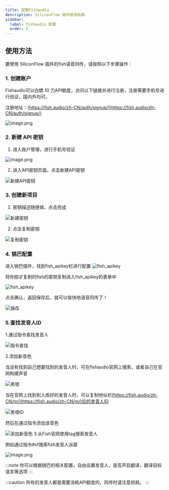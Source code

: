 ```yaml
---
title: 配置Fishaudio
description: SiliconFlow 插件使用指南
sidebar:
  label: Fishaudio 配置
  order: 2
---
```


## 使用方法

要使用 SiliconFlow 插件的fish语音同传，请按照以下步骤操作：

### 1. 创建账户

Fishaudio可以白嫖 10 刀API额度，访问以下链接并进行注册，注册需要手机号进行验证，国内外均可。

注册地址：[https://fish.audio/zh-CN/auth/signup/](https://fish.audio/zh-CN/auth/signup/)

![image.png](https://image.ulaara.xyz/file/1729920333196_image.png)


### 2. 新建 API 密钥

1. 进入账户管理，进行手机号验证

![image.png](https://image.ulaara.xyz/file/1729920542065_image.png)



2. 进入API密钥页面，点击新建API密钥

![新建API密钥](https://image.ulaara.xyz/file/1729920714063_image.png)

### 3. 创建新项目

1. 密钥描述随便填，点击完成

![新建密钥](https://image.ulaara.xyz/file/1729920812578_image.png)

2. 点击复制密钥

![复制密钥](https://image.ulaara.xyz/file/1729920872538_image.png)
### 4. 锅巴配置

进入锅巴插件，找到fish_apikey栏进行配置
![fish_apikey](https://image.ulaara.xyz/file/1729921350822_image.png)

将你刚才复制的fish的密钥复制进入fish_apikey的表单中

![fish_apikey](https://image.ulaara.xyz/file/1729921412033_image.png)

点击确认，返回保存后，就可以愉快地语音同传了！

![保存](https://image.ulaara.xyz/file/1729921547773_image.png)

### 5.查找发音人ID

1.通过指令查找发音人

![指令查找](https://image.ulaara.xyz/file/1729922750785_image.png)

2.添加新音色

当没有找到自己想要找到的发音人时，可在fishaudio官网上搜索，或者自己在官网构建声音

![黑塔](https://image.ulaara.xyz/file/1729923312703_image.png)

当在官网上找到别人炼好的发音人时，可以复制地址栏[https://fish.audio/zh-CN/m/](https://fish.audio/zh-CN/m/)后的发音人ID

![黑塔ID](https://image.ulaara.xyz/file/1729923291230_image.png)

然后在通过指令添加该音色

![添加新音色](https://image.ulaara.xyz/file/1729923771911_image.png)
3.从Fish官网使用tag搜索发音人
    
例如通过指令#sf搜索fish发音人派蒙

![image.png](https://image.ulaara.xyz/file/1729924791234_image.png)


:::note
你可以根据锅巴的相关配置，自由设置发音人，是否开启翻译，翻译目标语言等选项
:::

:::caution
所有的发音人都是需要消耗API额度的，同传时请注意损耗。
:::
